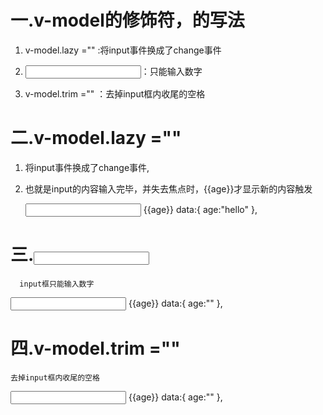# 一.v-model的修饰符，的写法
1. v-model.lazy =""  :将input事件换成了change事件
<!-- change事件：可以监听input的value值,value值,在失去焦点后触发 -->

2. <input type="number" v-model="age">：只能输入数字

3. v-model.trim =""  ：去掉input框内收尾的空格


# 二.v-model.lazy =""
1. 将input事件换成了change事件,

2. 也就是input的内容输入完毕，并失去焦点时，<span>{{age}}才显示新的内容触发

    <input type="text" v-model.lazy="age">
    <span>{{age}}</span>
      data:{
        age:"hello"
      },


# 三.<input type="number" v-model="age">
      input框只能输入数字

<input type="number" v-model="age">
<span>{{age}}</span>
data:{
  age:""
},


# 四.v-model.trim =""
    去掉input框内收尾的空格

<input type="" v-model.trim="age">
<span>{{age}}</span>
data:{
  age:""
},
